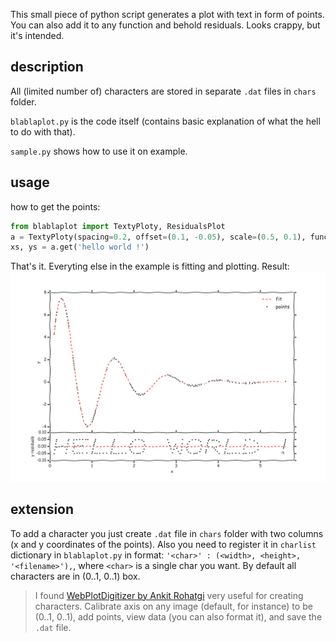 This small piece of python script generates a plot with text in form of points. You can also add it to any function and behold residuals. Looks crappy, but it's intended.

## description

All (limited number of) characters are stored in separate `.dat` files in `chars` folder.

`blablaplot.py` is the code itself (contains basic explanation of what the hell to do with that).

`sample.py` shows how to use it on example.

## usage

how to get the points:
```python
from blablaplot import TextyPloty, ResidualsPlot
a = TextyPloty(spacing=0.2, offset=(0.1, -0.05), scale=(0.5, 0.1), func=lambda x: f(x, arg1, arg2), jitter=0.0)
xs, ys = a.get('hello world !')
```
That's it. Everyting else in the example is fitting and plotting.
Result:
![alt text](https://raw.githubusercontent.com/timberhill/blablaplot/master/sample.png "sample.png")

## extension

To add a character you just create `.dat` file in `chars` folder with two columns (x and y coordinates of the points).
Also you need to register it in `charlist` dictionary in `blablaplot.py` in format: `'<char>' : (<width>, <height>, '<filename>'),`, where `<char>` is a single char you want. By default all characters are in (0..1,  0..1) box.

> I found [WebPlotDigitizer by Ankit Rohatgi](http://arohatgi.info/WebPlotDigitizer/app/) very useful for creating characters. Calibrate axis on any image (default, for instance) to be (0..1,  0..1), add points, view data (you can also format it), and save the `.dat` file.
